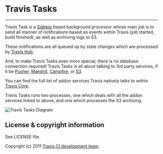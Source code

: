 # Travis Tasks
**************************

Travis Task is a [Sidekiq](http://sidekiq.org/) based background processor whose main job is to send all manner of notifications based on events within Travis (job started, build finished), as well as archiving logs to S3.

These notifications are all queued up by state changes which are processed by [Travis Hub](https://github.com/travis-ci/travis-hub).

And, to make Travis Tasks even more special, there is no database connection required! Travis Tasks is all about talking to 3rd party services, if it be [Pusher](http://pusher.com), [Mandrill](https://mandrillapp.com), [Campfire](http://campfirenow.com/), or [S3](http://aws.amazon.com/s3/).

You can find the full list of addon services Travis natively talks to within [Travis Core](https://github.com/travis-ci/travis-core/tree/master/lib/travis/addons).

Travis Tasks runs two processes, one which deals with all the addon services linked to above, and one which processes the S3 archiving.

![Travis Tasks Diagram](/img/diagram.jpg)

## License & copyright information ##

See LICENSE file.

Copyright (c) 2011 [Travis CI development team](https://github.com/travis-ci).




